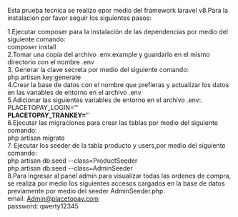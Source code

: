 Esta prueba tecnica se realizo epor medio del framework laravel v8.Para la instalacion por favor seguir los siguientes pasos:<br>

1.Ejecutar composer para la instalación de las dependencias por medio del siguiente comando:<br>
composer install<br>
2.Tomar una copia del archivo .env.example y guardarlo en el mismo directorio con el nombre .env<br>
3. Generar la clave secreta por medio del siguiente comando:<br>
php artisan key:generate<br>
4.Crear la base de datos con el nombre que prefieras y actualizar los datos en las variables de entorno en el archivo .env <br>
5.Adicionar las siguientes variables de entorno en el archivo .env:.<br>
   PLACETOPAY_LOGIN='**************************'<br>
   PLACETOPAY_TRANKEY='**************************'<br>
6.Ejecutar las migraciones para crear las tablas por medio del siguiente comando:<br>
php artisan migrate<br>
7. Ejecutar los seeder de la tabla producto y users,por medio del siguiente comando:<br>
php artisan db:seed --class=ProductSeeder<br>
php artisan db:seed --class=AdminSeeder<br>
8.Para ingresar al panel admin para visualizar todas las ordenes de compra, se realiza por medio los siguientes accesos cargados en la base de datos previamente por medio del seeder AdminSeeder.php. <br>
email: Admin@placetopay.com<br>
password: qwerty12345<br>
